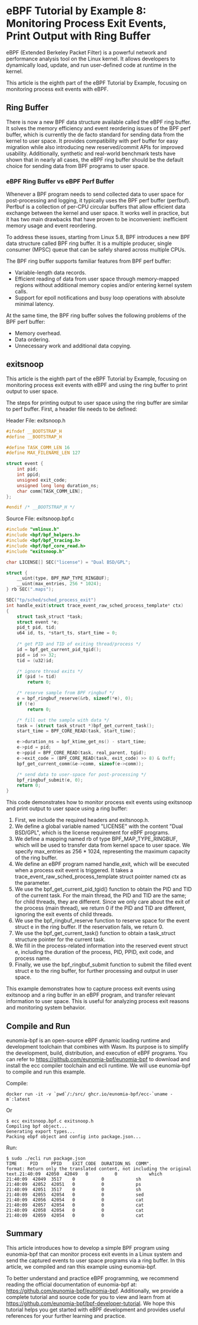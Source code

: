 # eBPF Tutorial by Example 8: Monitoring Process Exit Events, Print Output with Ring Buffer

eBPF (Extended Berkeley Packet Filter) is a powerful network and performance analysis tool on the Linux kernel. It allows developers to dynamically load, update, and run user-defined code at runtime in the kernel.

This article is the eighth part of the eBPF Tutorial by Example, focusing on monitoring process exit events with eBPF.

## Ring Buffer

There is now a new BPF data structure available called the eBPF ring buffer. It solves the memory efficiency and event reordering issues of the BPF perf buffer, which is currently the de facto standard for sending data from the kernel to user space. It provides compatibility with perf buffer for easy migration while also introducing new reserved/commit APIs for improved usability. Additionally, synthetic and real-world benchmark tests have shown that in nearly all cases, the eBPF ring buffer should be the default choice for sending data from BPF programs to user space.

### eBPF Ring Buffer vs eBPF Perf Buffer

Whenever a BPF program needs to send collected data to user space for post-processing and logging, it typically uses the BPF perf buffer (perfbuf). Perfbuf is a collection of per-CPU circular buffers that allow efficient data exchange between the kernel and user space. It works well in practice, but it has two main drawbacks that have proven to be inconvenient: inefficient memory usage and event reordering.

To address these issues, starting from Linux 5.8, BPF introduces a new BPF data structure called BPF ring buffer. It is a multiple producer, single consumer (MPSC) queue that can be safely shared across multiple CPUs.

The BPF ring buffer supports familiar features from BPF perf buffer:

- Variable-length data records.
- Efficient reading of data from user space through memory-mapped regions without additional memory copies and/or entering kernel system calls.
- Support for epoll notifications and busy loop operations with absolute minimal latency.

At the same time, the BPF ring buffer solves the following problems of the BPF perf buffer:

- Memory overhead.
- Data ordering.
- Unnecessary work and additional data copying.

## exitsnoop

This article is the eighth part of the eBPF Tutorial by Example, focusing on monitoring process exit events with eBPF and using the ring buffer to print output to user space.

The steps for printing output to user space using the ring buffer are similar to perf buffer. First, a header file needs to be defined:

Header File: exitsnoop.h

```c
#ifndef __BOOTSTRAP_H
#define __BOOTSTRAP_H

#define TASK_COMM_LEN 16
#define MAX_FILENAME_LEN 127

struct event {
    int pid;
    int ppid;
    unsigned exit_code;
    unsigned long long duration_ns;
    char comm[TASK_COMM_LEN];
};

#endif /* __BOOTSTRAP_H */
```

Source File: exitsnoop.bpf.c

```c
#include "vmlinux.h"
#include <bpf/bpf_helpers.h>
#include <bpf/bpf_tracing.h>
#include <bpf/bpf_core_read.h>
#include "exitsnoop.h"

char LICENSE[] SEC("license") = "Dual BSD/GPL";

struct {
    __uint(type, BPF_MAP_TYPE_RINGBUF);
    __uint(max_entries, 256 * 1024);
} rb SEC(".maps");

SEC("tp/sched/sched_process_exit")
int handle_exit(struct trace_event_raw_sched_process_template* ctx)
{
    struct task_struct *task;
    struct event *e;
    pid_t pid, tid;
    u64 id, ts, *start_ts, start_time = 0;
    
    /* get PID and TID of exiting thread/process */
    id = bpf_get_current_pid_tgid();
    pid = id >> 32;
    tid = (u32)id;

    /* ignore thread exits */
    if (pid != tid)
        return 0;

    /* reserve sample from BPF ringbuf */
    e = bpf_ringbuf_reserve(&rb, sizeof(*e), 0);
    if (!e)
        return 0;

    /* fill out the sample with data */
    task = (struct task_struct *)bpf_get_current_task();
    start_time = BPF_CORE_READ(task, start_time);

    e->duration_ns = bpf_ktime_get_ns() - start_time;
    e->pid = pid;
    e->ppid = BPF_CORE_READ(task, real_parent, tgid);
    e->exit_code = (BPF_CORE_READ(task, exit_code) >> 8) & 0xff;
    bpf_get_current_comm(&e->comm, sizeof(e->comm));

    /* send data to user-space for post-processing */
    bpf_ringbuf_submit(e, 0);
    return 0;
}
```

This code demonstrates how to monitor process exit events using exitsnoop and print output to user space using a ring buffer:

1. First, we include the required headers and exitsnoop.h.
2. We define a global variable named "LICENSE" with the content "Dual BSD/GPL", which is the license requirement for eBPF programs.
3. We define a mapping named rb of type BPF_MAP_TYPE_RINGBUF, which will be used to transfer data from kernel space to user space. We specify max_entries as 256 * 1024, representing the maximum capacity of the ring buffer.
4. We define an eBPF program named handle_exit, which will be executed when a process exit event is triggered. It takes a trace_event_raw_sched_process_template struct pointer named ctx as the parameter.
5. We use the bpf_get_current_pid_tgid() function to obtain the PID and TID of the current task. For the main thread, the PID and TID are the same; for child threads, they are different. Since we only care about the exit of the process (main thread), we return 0 if the PID and TID are different, ignoring the exit events of child threads.
6. We use the bpf_ringbuf_reserve function to reserve space for the event struct e in the ring buffer. If the reservation fails, we return 0.
7. We use the bpf_get_current_task() function to obtain a task_struct structure pointer for the current task.
8. We fill in the process-related information into the reserved event struct e, including the duration of the process, PID, PPID, exit code, and process name.
9. Finally, we use the bpf_ringbuf_submit function to submit the filled event struct e to the ring buffer, for further processing and output in user space.

This example demonstrates how to capture process exit events using exitsnoop and a ring buffer in an eBPF program, and transfer relevant information to user space. This is useful for analyzing process exit reasons and monitoring system behavior.

## Compile and Run

eunomia-bpf is an open-source eBPF dynamic loading runtime and development toolchain that combines with Wasm. Its purpose is to simplify the development, build, distribution, and execution of eBPF programs. You can refer to <https://github.com/eunomia-bpf/eunomia-bpf> to download and install the ecc compiler toolchain and ecli runtime. We will use eunomia-bpf to compile and run this example.

Compile:

```shell
docker run -it -v `pwd`/:/src/ ghcr.io/eunomia-bpf/ecc-`uname -m`:latest
```

Or

```console
$ ecc exitsnoop.bpf.c exitsnoop.h
Compiling bpf object...
Generating export types...
Packing ebpf object and config into package.json...
```

Run:

```console
$ sudo ./ecli run package.json 
TIME     PID     PPID    EXIT_CODE  DURATION_NS  COMM".
format: Return only the translated content, not including the original text.21:40:09  42050  42049   0          0            which
21:40:09  42049  3517    0          0            sh
21:40:09  42052  42051   0          0            ps
21:40:09  42051  3517    0          0            sh
21:40:09  42055  42054   0          0            sed
21:40:09  42056  42054   0          0            cat
21:40:09  42057  42054   0          0            cat
21:40:09  42058  42054   0          0            cat
21:40:09  42059  42054   0          0            cat
```

## Summary

This article introduces how to develop a simple BPF program using eunomia-bpf that can monitor process exit events in a Linux system and send the captured events to user space programs via a ring buffer. In this article, we compiled and ran this example using eunomia-bpf.

To better understand and practice eBPF programming, we recommend reading the official documentation of eunomia-bpf at: <https://github.com/eunomia-bpf/eunomia-bpf>. Additionally, we provide a complete tutorial and source code for you to view and learn from at <https://github.com/eunomia-bpf/bpf-developer-tutorial>. We hope this tutorial helps you get started with eBPF development and provides useful references for your further learning and practice.
